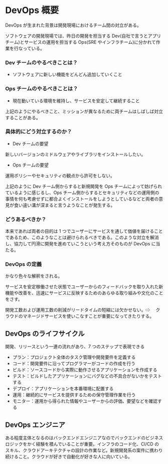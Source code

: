# DevOps 概要

DevOps が生まれた背景は開発現場におけるチーム間の対立がある。

ソフトウェアの開発現場では、昨日の開発を担当する Dev(自社で言うとアプリチーム)とサービスの運用を担当する Ops(SRE やインフラチーム)に分かれて作業を行なっている。

### Dev チームのやるべきことは？

- ソフトウェアに新しい機能をどんどん追加していくこと

### Ops チームのやるべきことは？

- 現在動いている環境を維持し、サービスを安定して継続すること

上記のようにやるべきこと、ミッションが異なるために両チームはしばしば対立することがある。

### 具体的にどう対立するのか？

- Dev チームの要望

新しいバージョンのミドルウェアやライブラリをインストールしたい。

- Ops チームの要望

運用ポリシーやセキュリティの観点から許可をしない。

上記のように Dev チーム側からすると新規開発を Ops チームによって妨げられているように感じるし、Ops チーム側からするとセキュリティなどの運用側の事情を何も考慮せずに都合よくインストールをしようとしているなどと両者の意見が食い違い溝が深まると言うようなことが発生する。

### どうあるべきか？

本来であれば両者の目的は 1 つでユーザーにサービスを通して価値を届けることであるため、このようなことは避けられるべきである。このような対立を解消し、協力して円滑に開発を進めていこうという考え方そのものが DevOps に当たる。

### DevOps の定義

かなり色々な解釈をされる。

サービスを安定稼働させた状態でユーザーからのフィードバックを取り入れた新機能や改善を、迅速にサービスに反映するためのあらゆる取り組みや文化のことをさす。

開発工数および運用工数の削減がリードタイムの短縮には欠かせない。⇨ 　クラウドのマネージドサービスを使いこなすことが重要になってきたりする。

## DevOps のライフサイクル

開発、リリースという一連の流れがあり、7 つのステップで表現できる

- プラン：プロジェクト全体のタスク管理や開発要件を定義する
- コード：開発要件に沿ってプログラマーがコードの作成を行う
- ビルド：ソースコードから実際に動作させるアプリケーションを作成する
- テスト：ビルドしたアプリケーションにバグなどの不具合がないかをテストする
- デプロイ：アプリケーションを本番環境に配置する
- 運用：継続的にサービスを提供するための保守管理作業を行う
- モニター：運用から得られた情報やユーザーからの評価、要望などを確認する

## DevOps エンジニア

ある程度主体となるのはバックエンドエンジニアなのでバックエンドのビジネスロジックをかく経験を積んでいることが重要。インフラのコード化、CI/CD のスキル、クラウドアーキテクチャの設計の作業など。新規開発系の案件に携わり続けること。クラウドが好きで自動化が好きな人に向いている。
